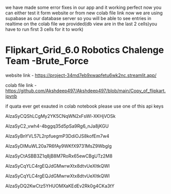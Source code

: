 we have made some error fixes in our app and it working perfect now you can either test it form website or from new colab file link
now we are using supabase as our database server so you will be able to see entries in realtime on the colab file we provided(db view are in the last 2 cells)you have to run first 3 cells for it to work)
# Flipkart_Grid_6.0 Robotics Chalenge Team -Brute_Force

website link - https://project-34md7eb9xwapfetu6wk2nc.streamlit.app/

colab file link - https://github.com/Akshdeep497/Akshdeep497/blob/main/Copy_of_flipkart.ipynb

if quata ever get exauted in colab notebook please use one of this api keys 


AIzaSyCQShLCgMy2YK5CNqWN2xFsWl-XKHjVOSk

AIzaSyC2_vwh4-4bggq35d5pSa9Rg6_nJa8jKGU

AIzaSyBnYVL57L2rpfuegmP3DdiOJS8kofEm7w4

AIzaSyDIMuWL20a7R6fAy9WKfX9731MsZ9Wbglg

AIzaSyCtASBB3Z1q8jB8M7RoRx65ewCBgUTz2M8

AIzaSyCqYLC4rgEQJdGMwrwXtx8dtvUeXItkQWI

AIzaSyCqYLC4rgEQJdGMwrwXtx8dtvUeXItkQWI

AIzaSyDQ2KwCtz5YHUOMXaKEdEv2Rk0g4CKa3tY
